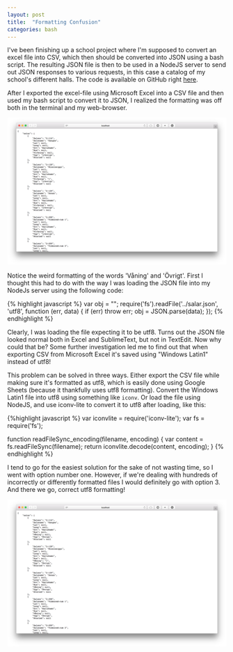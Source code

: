 ```yaml
---
layout: post
title:  "Formatting Confusion"
categories: bash
---
```

I've been finishing up a school project where I'm supposed to convert an excel file
into CSV, which then should be converted into JSON using a bash script. The resulting JSON file
is then to be used in a NodeJS server to send out JSON responses to various requests, in this case
a catalog of my school's different halls. The code is available on GitHub right 
[here](https://github.com/MartinN13/nodejs-project).

After I exported the excel-file using Microsoft Excel into a CSV file and then used my bash script 
to convert it to JSON, I realized the formatting was off both in the terminal and my web-browser.

![Wrong formatting](/assets/images/formatting-wrong-screenshot.png)

Notice the weird formatting of the words 'Våning' and 'Övrigt'. First I thought this had to do with
the way I was loading the JSON file into my NodeJs server using the following code:

{% highlight javascript %}
var obj = "";
require('fs').readFile('../salar.json', 'utf8', function (err, data) {
    if (err) throw err;
    obj = JSON.parse(data);
});
{% endhighlight %}

Clearly, I was loading the file expecting it to be utf8. Turns out the JSON file looked normal both
in Excel and SublimeText, but not in TextEdit. Now why could that be? Some further investigation led
me to find out that when exporting CSV from Microsoft Excel it's saved using "Windows Latin1"
instead of utf8!

This problem can be solved in three ways. Either export the CSV file while making sure it's formatted
as utf8, which is easily done using Google Sheets (because it thankfully uses utf8 formatting).
Convert the Windows Latin1 file into utf8 using something like `iconv`. Or load the file using NodeJS,
and use iconv-lite to convert it to utf8 after loading, like this:

{%highlight javascript %}
var iconvlite = require('iconv-lite');
var fs = require('fs');

function readFileSync_encoding(filename, encoding) {
    var content = fs.readFileSync(filename);
    return iconvlite.decode(content, encoding);
}
{% endhighlight %}

I tend to go for the easiest solution for the sake of not wasting time, so I went with option number
one. However, if we're dealing with hundreds of incorrectly or differently formatted files I would
definitely go with option 3. And there we go, correct utf8 formatting!

![Correct formatting](/assets/images/formatting-correct-screenshot.png)
